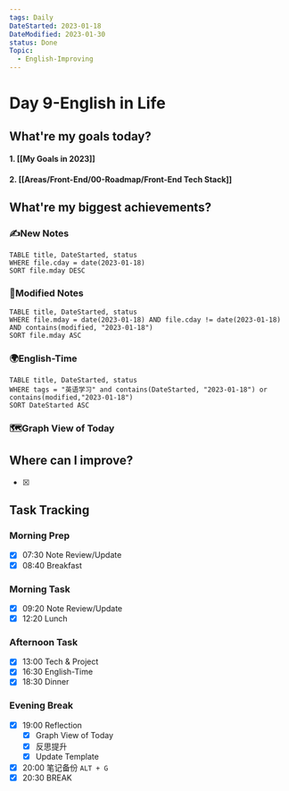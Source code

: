 ```yaml
---
tags: Daily
DateStarted: 2023-01-18
DateModified: 2023-01-30
status: Done
Topic:
  - English-Improving
---
```


# Day 9-English in Life

## What're my goals today?

#### 1. [[My Goals in 2023]]

#### 2. [[Areas/Front-End/00-Roadmap/Front-End Tech Stack]]

## What're my biggest achievements?

### ✍️New Notes

```dataview
TABLE title, DateStarted, status
WHERE file.cday = date(2023-01-18)
SORT file.mday DESC
```

### 📝Modified Notes

```dataview
TABLE title, DateStarted, status
WHERE file.mday = date(2023-01-18) AND file.cday != date(2023-01-18) AND contains(modified, "2023-01-18")
SORT file.mday ASC
```

### 🌍English-Time

```dataview
TABLE title, DateStarted, status
WHERE tags = "英语学习" and contains(DateStarted, "2023-01-18") or contains(modified,"2023-01-18")
SORT DateStarted ASC
```

### 🗺️Graph View of Today

## Where can I improve?

- [x]

## Task Tracking

### Morning Prep

- [x] 07:30 Note Review/Update
- [x] 08:40 Breakfast

### Morning Task

- [x] 09:20 Note Review/Update
- [x] 12:20 Lunch

### Afternoon Task

- [x] 13:00 Tech & Project
- [x] 16:30 English-Time
- [x] 18:30 Dinner

### Evening Break

- [x] 19:00 Reflection
  - [x] Graph View of Today
  - [x] 反思提升
  - [x] Update Template
- [x] 20:00 笔记备份 `ALT + G`
- [x] 20:30 BREAK
